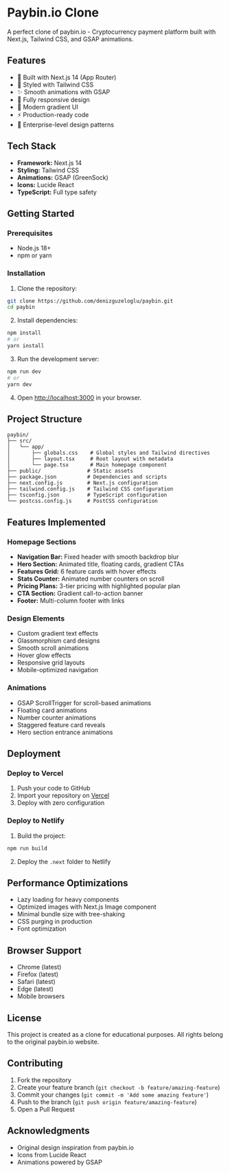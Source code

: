 # Paybin.io Clone

A perfect clone of paybin.io - Cryptocurrency payment platform built with Next.js, Tailwind CSS, and GSAP animations.

## Features

- 🚀 Built with Next.js 14 (App Router)
- 💎 Styled with Tailwind CSS
- ✨ Smooth animations with GSAP
- 📱 Fully responsive design
- 🎨 Modern gradient UI
- ⚡ Production-ready code
- 🔐 Enterprise-level design patterns

## Tech Stack

- **Framework:** Next.js 14
- **Styling:** Tailwind CSS
- **Animations:** GSAP (GreenSock)
- **Icons:** Lucide React
- **TypeScript:** Full type safety

## Getting Started

### Prerequisites

- Node.js 18+ 
- npm or yarn

### Installation

1. Clone the repository:
```bash
git clone https://github.com/denizguzeloglu/paybin.git
cd paybin
```

2. Install dependencies:
```bash
npm install
# or
yarn install
```

3. Run the development server:
```bash
npm run dev
# or
yarn dev
```

4. Open [http://localhost:3000](http://localhost:3000) in your browser.

## Project Structure

```
paybin/
├── src/
│   └── app/
│       ├── globals.css    # Global styles and Tailwind directives
│       ├── layout.tsx     # Root layout with metadata
│       └── page.tsx       # Main homepage component
├── public/               # Static assets
├── package.json          # Dependencies and scripts
├── next.config.js        # Next.js configuration
├── tailwind.config.js    # Tailwind CSS configuration
├── tsconfig.json         # TypeScript configuration
└── postcss.config.js     # PostCSS configuration
```

## Features Implemented

### Homepage Sections
- **Navigation Bar:** Fixed header with smooth backdrop blur
- **Hero Section:** Animated title, floating cards, gradient CTAs
- **Features Grid:** 6 feature cards with hover effects
- **Stats Counter:** Animated number counters on scroll
- **Pricing Plans:** 3-tier pricing with highlighted popular plan
- **CTA Section:** Gradient call-to-action banner
- **Footer:** Multi-column footer with links

### Design Elements
- Custom gradient text effects
- Glassmorphism card designs
- Smooth scroll animations
- Hover glow effects
- Responsive grid layouts
- Mobile-optimized navigation

### Animations
- GSAP ScrollTrigger for scroll-based animations
- Floating card animations
- Number counter animations
- Staggered feature card reveals
- Hero section entrance animations

## Deployment

### Deploy to Vercel

1. Push your code to GitHub
2. Import your repository on [Vercel](https://vercel.com)
3. Deploy with zero configuration

### Deploy to Netlify

1. Build the project:
```bash
npm run build
```

2. Deploy the `.next` folder to Netlify

## Performance Optimizations

- Lazy loading for heavy components
- Optimized images with Next.js Image component
- Minimal bundle size with tree-shaking
- CSS purging in production
- Font optimization

## Browser Support

- Chrome (latest)
- Firefox (latest)
- Safari (latest)
- Edge (latest)
- Mobile browsers

## License

This project is created as a clone for educational purposes. All rights belong to the original paybin.io website.

## Contributing

1. Fork the repository
2. Create your feature branch (`git checkout -b feature/amazing-feature`)
3. Commit your changes (`git commit -m 'Add some amazing feature'`)
4. Push to the branch (`git push origin feature/amazing-feature`)
5. Open a Pull Request

## Acknowledgments

- Original design inspiration from paybin.io
- Icons from Lucide React
- Animations powered by GSAP
